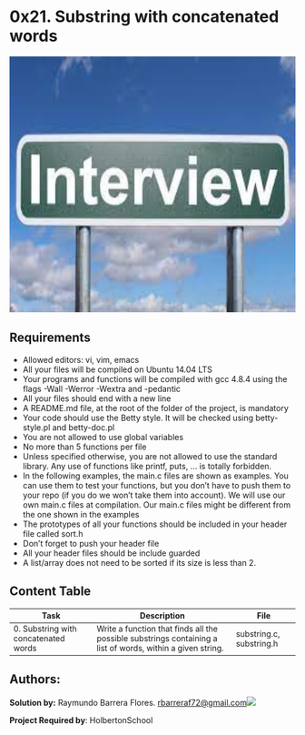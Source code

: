 # 0x21. Substring with concatenated words #

<img src="https://github.com/RayBar72/holbertonschool-interview/blob/master/image.jfif" width="1000" height="450">

## Requirements ##

- Allowed editors: vi, vim, emacs
- All your files will be compiled on Ubuntu 14.04 LTS
- Your programs and functions will be compiled with gcc 4.8.4 using the flags -Wall -Werror -Wextra and -pedantic
- All your files should end with a new line
- A README.md file, at the root of the folder of the project, is mandatory
- Your code should use the Betty style. It will be checked using betty-style.pl and betty-doc.pl
- You are not allowed to use global variables
- No more than 5 functions per file
- Unless specified otherwise, you are not allowed to use the standard library. Any use of functions like printf, puts, … is totally forbidden.
- In the following examples, the main.c files are shown as examples. You can use them to test your functions, but you don’t have to push them to your repo (if you do we won’t take them into account). We will use our own main.c files at compilation. Our main.c files might be different from the one shown in the examples
- The prototypes of all your functions should be included in your header file called sort.h
- Don’t forget to push your header file
- All your header files should be include guarded
- A list/array does not need to be sorted if its size is less than 2.

## Content Table ##

| Task | Description | File |
| ----------- | ----------- | ----------- |
| 0. Substring with concatenated words | Write a function that finds all the possible substrings containing a list of words, within a given string. | substring.c, substring.h |

## Authors: ##

**Solution by:** Raymundo Barrera Flores. [rbarreraf72@gmail.com](rbarreraf72@gmail.com)[<img src="https://img.shields.io/badge/linkedin-%230077B5.svg?&style=for-the-badge&logo=linkedin&logoColor=white"/>](https://www.linkedin.com/in/raymundo-barrera-flores-a13022222/)


**Project Required by**: HolbertonSchool
